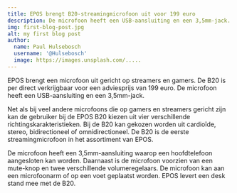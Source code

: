 ```yaml
---
title: EPOS brengt B20-streamingmicrofoon uit voor 199 euro
description: De microfoon heeft een USB-aansluiting en een 3,5mm-jack.
img: first-blog-post.jpg
alt: my first blog post
author:
  name: Paul Hulsebosch
  username: '@Hulsebosch'
  image: https://images.unsplash.com/.....
---
```


EPOS brengt een microfoon uit gericht op streamers en gamers. De B20 is per direct verkrijgbaar voor een adviesprijs van 199 euro. De microfoon heeft een USB-aansluiting en een 3,5mm-jack.

Net als bij veel andere microfoons die op gamers en streamers gericht zijn kan de gebruiker bij de EPOS B20 kiezen uit vier verschillende richtingskarakteristieken. Bij de B20 kan gekozen worden uit cardioïde, stereo, bidirectioneel of omnidirectioneel. De B20 is de eerste streamingmicrofoon in het assortiment van EPOS.

De microfoon heeft een 3,5mm-aansluiting waarop een hoofdtelefoon aangesloten kan worden. Daarnaast is de microfoon voorzien van een mute-knop en twee verschillende volumeregelaars. De microfoon kan aan een microfoonarm of op een voet geplaatst worden. EPOS levert een desk stand mee met de B20.

